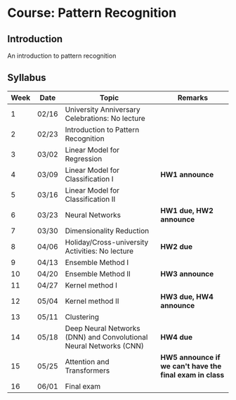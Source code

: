 # Course: Pattern Recognition
## Introduction
An introduction to pattern recognition

## Syllabus
| Week |  Date   | Topic                                                                | Remarks                                                    |
| ---- | ------- | ---------------------------------------------------------------------| -----------------------------------------------------------|    
|   1  |  02/16  | University Anniversary Celebrations: No lecture                      |                                                            |
|   2  |  02/23  | Introduction to Pattern Recognition                                  |                                                            |
|   3  |  03/02  | Linear Model for Regression                                          |                                                            |
|   4  |  03/09  | Linear Model for Classification I                                    | **HW1 announce**                                           |                
|   5  |  03/16  | Linear Model for Classification II                                   |                                                            |
|   6  |  03/23  | Neural Networks                                                      | **HW1 due, HW2 announce**                                  |
|   7  |  03/30  | Dimensionality Reduction                                             |                                                            |
|   8  |  04/06  | Holiday/Cross-university Activities: No lecture                      | **HW2 due**                                                 |
|   9  |  04/13  | Ensemble Method I                                                    |                                                            |    
|   10 |  04/20  | Ensemble Method II                                                   | **HW3 announce**                                           |                  
|   11 |  04/27  | Kernel method I                                                      |                                                            |
|   12 |  05/04  | Kernel method II                                                     | **HW3 due, HW4 announce**                                  |                          
|   13 |  05/11  | Clustering                                                           |                                                            |   
|   14 |  05/18  | Deep Neural Networks (DNN) and Convolutional Neural Networks (CNN)   | **HW4 due**                                                | 
|   15 |  05/25  | Attention and Transformers                                           | **HW5 announce if we can't have the final exam in class**  |                                     
|   16 |  06/01  | Final exam                                                           |                                                            |   
